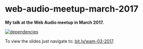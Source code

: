 # web-audio-meetup-march-2017

**My talk at the Web Audio meetup in March 2017.**

[![dependencies](https://img.shields.io/david/chrisguttandin/web-audio-meetup-march-2017.svg?style=flat-square)](https://www.npmjs.com/package/web-audio-meetup-march-2017)

To view the slides just navigate to: [bit.ly/wam-03-2017](https://bit.ly/wam-03-2017).
